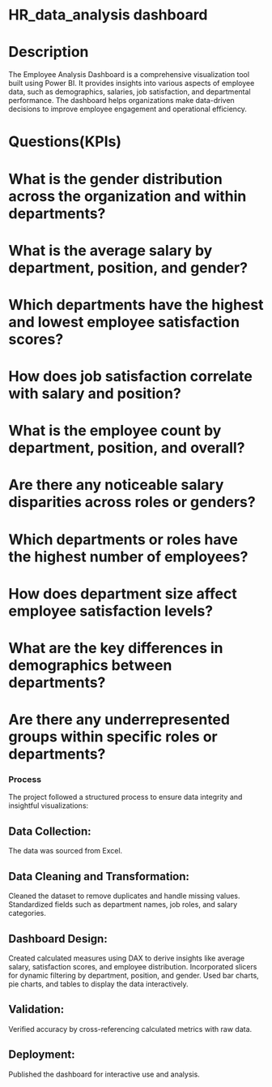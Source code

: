 # HR_data_analysis dashboard
# Description
The Employee Analysis Dashboard is a comprehensive visualization tool built using Power BI. It provides insights into various aspects of employee data, such as demographics, salaries, job satisfaction, and departmental performance. The dashboard helps organizations make data-driven decisions to improve employee engagement and operational efficiency.
# Questions(KPIs)
# What is the gender distribution across the organization and within departments?
# What is the average salary by department, position, and gender?
# Which departments have the highest and lowest employee satisfaction scores?
# How does job satisfaction correlate with salary and position?
# What is the employee count by department, position, and overall?
# Are there any noticeable salary disparities across roles or genders?
# Which departments or roles have the highest number of employees?
# How does department size affect employee satisfaction levels?
# What are the key differences in demographics between departments?
# Are there any underrepresented groups within specific roles or departments?

### Process
The project followed a structured process to ensure data integrity and insightful visualizations:

## Data Collection:
The data was sourced from Excel.
## Data Cleaning and Transformation:
Cleaned the dataset to remove duplicates and handle missing values.
Standardized fields such as department names, job roles, and salary categories.
## Dashboard Design:
Created calculated measures using DAX to derive insights like average salary, satisfaction scores, and employee distribution.
Incorporated slicers for dynamic filtering by department, position, and gender.
Used bar charts, pie charts, and tables to display the data interactively.
## Validation:
Verified accuracy by cross-referencing calculated metrics with raw data.
## Deployment:
Published the dashboard for interactive use and analysis.
